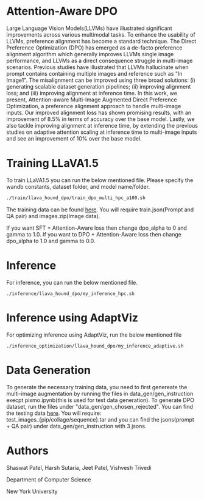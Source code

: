 # Attention-Aware DPO
Large Language Vision Models(LLVMs) have illustrated significant improvements across various multimodal tasks. To enhance the usability of LLVMs, preference alignment has become a standard technique. The Direct Preference Optimization (DPO) has emerged as a de-facto preference alignment algorithm which generally improves LLVMs single image performance, and LLVMs as a direct consequence struggle in multi-image scenarios. Previous studies have illustrated that LLVMs hallucinate when prompt contains containing multiple images and reference such as "In Image1". The misalignment can be improved using three broad solutions: (i) generating scalable dataset generation pipelines; (ii) improving alignment loss; and (iii) improving alignment at inference time. In this work, we present, Attention-aware Multi-Image Augmented Direct Preference Optimization, a preference alignment approach to handle multi-image inputs. Our improved alignment loss has shown promising results, with an improvement of 8.5\% in terms of accuracy over the base model. Lastly, we also tackle improving alignment at inference time, by extending the previous studies on adaptive attention scaling at inference time to multi-image inputs and see an improvement of 10\% over the base model.

# Training LLaVA1.5
To train LLaVA1.5 you can run the below mentioned file. Please specify the wandb constants, dataset folder, and model name/folder.
```bash
./train/llava_hound_dpo/train_dpo_multi_hpc_a100.sh
```
The training data can be found [here](https://huggingface.co/datasets/shaswat123/AA-DPO). You will require train.json(Prompt and QA pair) and images.zip(Image data).

If you want SFT + Attention-Aware loss then change dpo_alpha to 0 and gamma to 1.0. If you want to DPO + Attention-Aware loss then change dpo_alpha to 1.0 and gamma to 0.0.

# Inference
For inference, you can run the below mentioned file.
```
./inference/llava_hound_dpo/my_inference_hpc.sh
```

# Inference using AdaptViz
For optimizing inference using AdaptViz, run the below mentioned file
```
./inference_optimization/llava_hound_dpo/my_inference_adaptive.sh
```

# Data Generation
To generate the necessary training data, you need to first genereate the multi-image augmentation by running the files in data_gen/gen_instruction execpt pixmo.ipynb(this is used for test data generation). To generate DPO dataset, run the files under "data_gen/gen_chosen_rejected". You can find the testing data [here](https://huggingface.co/datasets/shaswat123/AA-DPO). You will require: test_images_{pip/collage/sequence}.tar and you can find the jsons(prompt + QA pair) under data_gen/gen_instruction with 3 jsons.

# Authors
Shaswat Patel, Harsh Sutaria, Jeet Patel, Vishvesh Trivedi

Department of Computer Science

New York University
